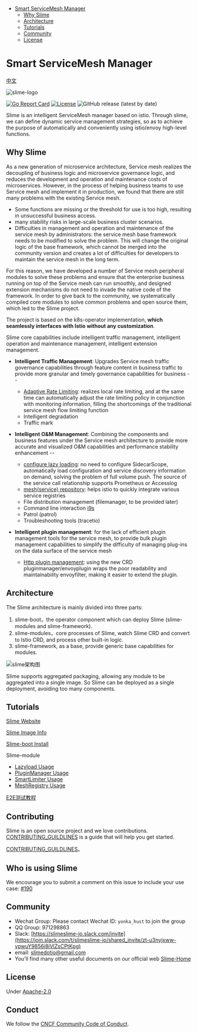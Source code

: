 - [Smart ServiceMesh Manager](#smart-servicemesh-manager)
  - [Why Slime](#why-slime)
  - [Architecture](#architecture)
  - [Tutorials](#tutorials)
  - [Community](#community)
  - [License](#license)

# Smart ServiceMesh Manager

[中文](./README.md)

![slime-logo](media/slime_logo.png)    

 [![Go Report Card](https://goreportcard.com/badge/github.com/slime-io/slime)](https://goreportcard.com/report/github.com/slime-io/slime) [![License](https://img.shields.io/badge/License-Apache%202.0-green.svg)](https://github.com/slime-io/slime/blob/master/LICENSE) ![GitHub release (latest by date)](https://img.shields.io/github/v/release/slime-io/slime?color=green)

Slime is an intelligent ServiceMesh manager based on istio. Through slime, we can define dynamic service management strategies, so as to achieve the purpose of automatically and conveniently using istio/envoy high-level functions.


## Why Slime

As a new generation of microservice architecture, Service mesh realizes the decoupling of business logic and microservice governance logic, and reduces the development and operation and maintenance costs of microservices. However, in the process of helping business teams to use Service mesh and implement it in production, we found that there are still many problems with the existing Service mesh.

- Some functions are missing or the threshold for use is too high, resulting in unsuccessful business access.
- many stability risks in large-scale business cluster scenarios.
- Difficulties in management and operation and maintenance of the service mesh by administrators: the service mesh base framework needs to be modified to solve the problem. This will change the original logic of the base framework, which cannot be merged into the community version and creates a lot of difficulties for developers to maintain the service mesh in the long term.

For this reason, we have developed a number of Service mesh peripheral modules to solve these problems and ensure that the enterprise business running on top of the Service mesh can run smoothly, and designed extension mechanisms do not need to invade the native code of the framework. In order to give back to the community, we systematically compiled core modules to solve common problems and open source them, which led to the Slime project.

The project is based on the k8s-operator implementation, **which seamlessly interfaces with Istio without any customization**.

Slime core capabilities include intelligent traffic management, intelligent operation and maintenance management, intelligent extension management.

- **Intelligent Traffic Management**: Upgrades Service mesh traffic governance capabilities through feature content in business traffic to provide more granular and timely governance capabilities for business --
  - [Adaptive Rate Limiting](./staging/src/slime.io/slime/modules/limiter): realizes local rate limiting, and at the same time can automatically adjust the rate limiting policy in conjunction with monitoring information, filling the shortcomings of the traditional service mesh flow limiting function
  - Intelligent degradation
  - Traffic mark

- **Intelligent O&M Management**: Combining the components and business features under the Service mesh architecture to provide more accurate and visualized O&M capabilities and performance stability enhancement --
  - [configure lazy loading](./staging/src/slime.io/slime/modules/lazyload): no need to configure SidecarScope, automatically load configuration and service discovery information on demand, solving the problem of full volume push. The source of the service call relationship supports Prometheus or Accesslog
  - [mesh(service) repository](./staging/src/slime.io/slime/modules/meshregistry): helps istio to quickly integrate various service registries
  - File distribution management (filemanager, to be provided later)
  - Command line interaction [i9s](https://github.com/slime-io/i9s)
  - Patrol (patrol)
  - Troubleshooting tools (tracetio)

- **Intelligent plugin management**: for the lack of efficient plugin management tools for the service mesh, to provide bulk plugin management capabilities to simplify the difficulty of managing plug-ins on the data surface of the service mesh
  - [Http plugin management](./staging/src/slime.io/slime/modules/plugin): using the new CRD pluginmanager/envoyplugin wraps the poor readability and maintainability envoyfilter, making it easier to extend the plugin.

  
## Architecture

The Slime architecture is mainly divided into three parts:

1. slime-boot，the operator component which can deploy Slime (slime-modules and slime-framework).
2. slime-modules，core processes of Slime, watch Slime CRD and convert to Istio CRD, and process other built-in logic.
3. slime-framework, as a base, provide generic base capabilities for modules.

![slime架构图](media/slime-arch-v2.png)

Slime supports aggregated packaging, allowing any module to be aggregated into a single image. So Slime can be deployed as a single deployment, avoiding too many components.

## Tutorials

[Slime Website](https://slime-io.github.io/)

[Slime Image Info](https://github.com/slime-io/slime/wiki/Slime-Project-Tag-and-Image-Tag-Mapping-Table)

[Slime-boot Install](./doc/en/slime-boot.md)

Slime-module

- [Lazyload Usage](./staging/src/slime.io/slime/modules/lazyload/README_EN.md)
- [PluginManager Usage](./staging/src/slime.io/slime/modules/plugin/README_EN.md)
- [SmartLimiter Usage](./staging/src/slime.io/slime/modules/limiter/README_EN.md)
- [MeshRegistry Usage](./staging/src/slime.io/slime/modules/meshregistry/README_EN.md)



[E2E测试教程](./doc/zh/slime_e2e_test_zh.md)

## Contributing

Slime is an open source project and we love contributions. [CONTRIBUTING_GUILDLINES](./CONTRIBUTING_GUILDLINES.md) is a guide that will help you get started.

[CONTRIBUTING_GUILDLINES]()。

## Who is using Slime

We encourage you to submit a comment on this issue to include your use case: [#190](https://github.com/slime-io/slime/issues/190)

## Community

- Wechat Group: Please contact Wechat ID: `yonka_hust` to join the group
- QQ Group: 971298863
- Slack: [https://slimeslime-io.slack.com/invite](https://join.slack.com/t/slimeslime-io/shared_invite/zt-u3nyjxww-vpwuY9856i8iVlZsCPtKpg)
- email: slimedotio@gmail.com
- You'll find many other useful documents on our official web [Slime-Home](https://slime-io.github.io/)

## License

Under [Apache-2.0](https://choosealicense.com/licenses/apache-2.0/)

## Conduct

We follow the [CNCF Community Code of Conduct](https://github.com/cncf/foundation/blob/master/code-of-conduct.md).